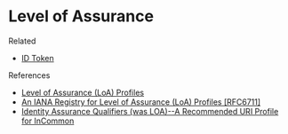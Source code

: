 # Level of Assurance

Related

* [ID Token](../oidc/id-token)

References

* [Level of Assurance (LoA) Profiles](https://www.iana.org/assignments/loa-profiles/loa-profiles.xhtml)
* [An IANA Registry for Level of Assurance (LoA) Profiles [RFC6711]](https://www.rfc-editor.org/rfc/rfc6711.txt)
* [Identity Assurance Qualifiers (was LOA)--A Recommended URI Profile for InCommon](https://spaces.at.internet2.edu/display/macedir/Identity+Assurance+Qualifiers+%28was+LOA%29--A+Recommended+URI+Profile+for+InCommon)
